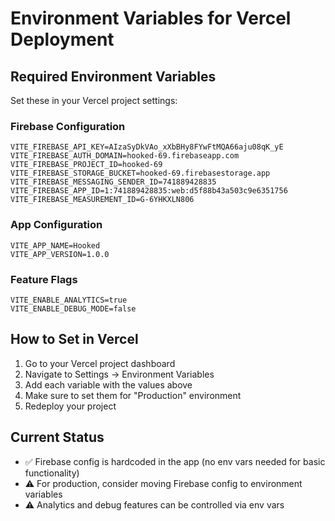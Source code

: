 # Environment Variables for Vercel Deployment

## Required Environment Variables

Set these in your Vercel project settings:

### Firebase Configuration
```
VITE_FIREBASE_API_KEY=AIzaSyDkVAo_xXbBHy8FYwFtMQA66aju08qK_yE
VITE_FIREBASE_AUTH_DOMAIN=hooked-69.firebaseapp.com
VITE_FIREBASE_PROJECT_ID=hooked-69
VITE_FIREBASE_STORAGE_BUCKET=hooked-69.firebasestorage.app
VITE_FIREBASE_MESSAGING_SENDER_ID=741889428835
VITE_FIREBASE_APP_ID=1:741889428835:web:d5f88b43a503c9e6351756
VITE_FIREBASE_MEASUREMENT_ID=G-6YHKXLN806
```

### App Configuration
```
VITE_APP_NAME=Hooked
VITE_APP_VERSION=1.0.0
```

### Feature Flags
```
VITE_ENABLE_ANALYTICS=true
VITE_ENABLE_DEBUG_MODE=false
```

## How to Set in Vercel

1. Go to your Vercel project dashboard
2. Navigate to Settings → Environment Variables
3. Add each variable with the values above
4. Make sure to set them for "Production" environment
5. Redeploy your project

## Current Status
- ✅ Firebase config is hardcoded in the app (no env vars needed for basic functionality)
- ⚠️ For production, consider moving Firebase config to environment variables
- ⚠️ Analytics and debug features can be controlled via env vars 